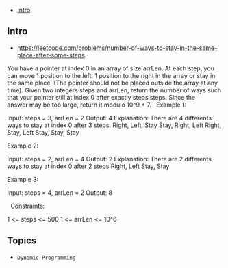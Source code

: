 - [Intro](#intro)

## Intro

- https://leetcode.com/problems/number-of-ways-to-stay-in-the-same-place-after-some-steps

You have a pointer at index 0 in an array of size arrLen. At each step, you can move 1 position to the left, 1 position to the right in the array or stay in the same place  (The pointer should not be placed outside the array at any time).
Given two integers steps and arrLen, return the number of ways such that your pointer still at index 0 after exactly steps steps.
Since the answer may be too large, return it modulo 10^9 + 7.
 
Example 1:

Input: steps = 3, arrLen = 2
Output: 4
Explanation: There are 4 differents ways to stay at index 0 after 3 steps.
Right, Left, Stay
Stay, Right, Left
Right, Stay, Left
Stay, Stay, Stay

Example 2:

Input: steps = 2, arrLen = 4
Output: 2
Explanation: There are 2 differents ways to stay at index 0 after 2 steps
Right, Left
Stay, Stay

Example 3:

Input: steps = 4, arrLen = 2
Output: 8

 
Constraints:

1 <= steps <= 500
1 <= arrLen <= 10^6



## Topics

- `Dynamic Programming`


